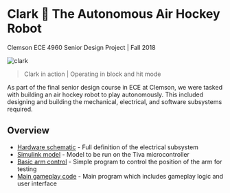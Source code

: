 # Clark 🤖 The Autonomous Air Hockey Robot 
Clemson ECE 4960 Senior Design Project | Fall 2018 

![clark](docs/img/clark1.gif)

> Clark in action | Operating in block and hit mode

As part of the final senior design course in ECE at Clemson, we were tasked with building an air hockey robot to play autonomously. This included designing and building the mechanical, electrical, and software subsystems required. 

## Overview

* [Hardware schematic](docs/motor_control_schematic.pdf) 	- Full definition of the electrical subsystem
* [Simulink model](motor_control/simulink/PID_Interactive_3.slx)	 - Model to be run on the Tiva microcontroller
* [Basic arm control](motor_control/basic_xy)	- Simple program to control the position of the arm for testing
* [Main gameplay code](clark/PSEyeDemo)	- Main program which includes gameplay logic and user interface